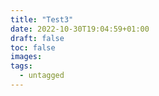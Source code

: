 ```yaml
---
title: "Test3"
date: 2022-10-30T19:04:59+01:00
draft: false
toc: false
images:
tags:
  - untagged
---
```


